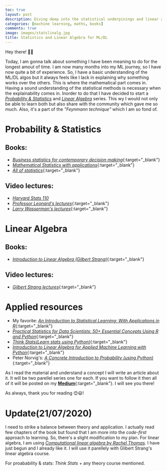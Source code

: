 ```yaml
---
toc: true
layout: post
description: Diving deep into the statistical underpinings and linear algebraic foundations of learning 
categories: [machine learning, maths, books]
comments: true
image: images/statslinalg.jpg
title: Statistics and Linear Algebra for ML/DL
---
```


Hey there! 👋😃

Today, I am gonna talk about something I have been meaning to do for the longest amout of time. I am now many months into my ML journey, so I have now quite a bit of experience. So, I have a basic understanding of the ML/DL algos but it always feels like I lack in explaining why something works over the others. This is where the mathematical part comes in. Having a sound understanding of the statistical methods is necessary when the explainability comes in. Inorder to do that I have decided to start a <ins>*Probability & Statistics*</ins> and <ins>*Linear Algebra*</ins> series. This wy I would not only be able to learn both but also share with the community which gave me so much. Also, it's a part of the *"Feynmann technique"* which I am so fond of.

# Probability & Statistics

## Books: 
- [*Business statistics for contemporary decision making*](https://www.amazon.in/Business-Statistics-Contemporary-Decision-Making/dp/8126521546/ref=pd_sbs_14_2/257-8608761-1170154?_encoding=UTF8&pd_rd_i=8126521546&pd_rd_r=b4f7e949-0d73-4549-b120-e86fb1f606e6&pd_rd_w=VJgyd&pd_rd_wg=doo7E&pf_rd_p=00b53f5d-d1f8-4708-89df-2987ccce05ce&pf_rd_r=RQEDQA024GQ7HPVACRYS&psc=1&refRID=RQEDQA024GQ7HPVACRYS){:target="_blank"}
- [*Mathematical Statistics with applications*](https://www.amazon.in/Mathematical-Statistics-Applications-Dennis-Wackerly/dp/0495110817/ref=sr_1_2?dchild=1&keywords=mathematical+statistics+with+applications+wackerly&qid=1595177027&s=books&sr=1-2){:target="_blank"}
- [*All of statistics*](https://www.amazon.in/All-Statistics-Statistical-Inference-Springer/dp/0387402721){:target="_blank"}

## Video lectures:
- [*Harvard Stats 110*](https://www.youtube.com/watch?v=KbB0FjPg0mw&list=PL2SOU6wwxB0uwwH80KTQ6ht66KWxbzTIo)
- [*Professor Leonard's lectures*](https://www.youtube.com/watch?v=9FtHB7V14Fo&list=PL5102DFDC6790F3D0){:target="_blank"}
- [*Larry Wasserman's lectures*](https://www.youtube.com/watch?v=zcMnu-3wkWo&list=PLTB9VQq8WiaCBK2XrtYn5t9uuPdsNm7YE){:target="_blank"}


# Linear Algebra

## Books:
- [*Introduction to Linear Algebra (Gilbert Strang)*](https://www.amazon.in/Introduction-Linear-Algebra-Gilbert-Strang/dp/0980232775/ref=sr_1_5?crid=O4QLD0HT1F7A&dchild=1&keywords=gilbert+strang+linear+algebra&qid=1595177337&s=books&sprefix=gilbert+s%2Cstripbooks%2C426&sr=1-5){:target="_blank"}

## Video lectures:
- [*Gilbert Strang lectures*](https://www.youtube.com/watch?v=7UJ4CFRGd-U&list=PL221E2BBF13BECF6C){:target="_blank"}


# Applied resources
- My favorite: [*An Introduction to Statistical Learning: With Applications in R*](http://faculty.marshall.usc.edu/gareth-james/ISL/){:target="_blank"}
- [*Practical Statistics for Data Scientists: 50+ Essential Concepts Using R and Python*](https://www.amazon.in/Practical-Statistics-Data-Scientists-Essential/dp/9352135652){:target="_blank"}
- [*Think Stats(Learn stats using Python)*](http://greenteapress.com/thinkstats2/thinkstats2.pdf){:target="_blank"}
- [*Introduction to Linear Algebra for Applied Machine Learning with Python*](https://pabloinsente.github.io/intro-linear-algebra){:target="_blank"}
- Peter Norvig's: [*A Concrete Introduction to Probability (using Python)*](https://github.com/norvig/pytudes/blob/master/ipynb/Probability.ipynb){:target="_blank"}



As I read the material and understand a concept I will write an article about it. It will be two parellel series one for each. If you want to follow it then all of it will be posted on my [**Medium**](https://medium.com/@abhi08as.as){:target="_blank"}. I will see you there!

As always, thank you for reading 😊😃!


# Update(21/07/2020)

I need to strike a balance between theory and application. I actually read few chapters of the book but found that I am more into the *code-first* approach to learning. So, there's a slight modification to my plan. For linear algebra, I am using [*Computational linear algebra by Rachel Thomas*](https://www.youtube.com/watch?v=8iGzBMboA0I&list=PLtmWHNX-gukIc92m1K0P6bIOnZb-mg0hY). I have just begun and I already like it. I will use it parellely with Glibert Strang's linear algebra course. 

For proabability & stats: *Think Stats* + any theory course mentioned.

